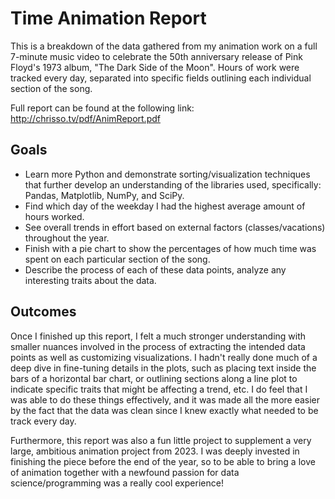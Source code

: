 # Time Animation Report

This is a breakdown of the data gathered from my animation work on a full 7-minute music video to celebrate the 50th anniversary release of Pink Floyd's 1973 album, "The Dark Side of the Moon". Hours of work were tracked every day, separated into specific fields outlining each individual section of the song.

Full report can be found at the following link: http://chrisso.tv/pdf/AnimReport.pdf

## Goals

- Learn more Python and demonstrate sorting/visualization techniques that further develop an understanding of the libraries used, specifically: Pandas, Matplotlib, NumPy, and SciPy.
- Find which day of the weekday I had the highest average amount of hours worked.
- See overall trends in effort based on external factors (classes/vacations) throughout the year.
- Finish with a pie chart to show the percentages of how much time was spent on each particular section of the song.
- Describe the process of each of these data points, analyze any interesting traits about the data.

## Outcomes  

Once I finished up this report, I felt a much stronger understanding with smaller nuances involved in the process of extracting the intended data points as well as customizing visualizations. I hadn't really done much of a deep dive in fine-tuning details in the plots, such as placing text inside the bars of a horizontal bar chart, or outlining sections along a line plot to indicate specific traits that might be affecting a trend, etc. I do feel that I was able to do these things effectively, and it was made all the more easier by the fact that the data was clean since I knew exactly what needed to be track every day.

Furthermore, this report was also a fun little project to supplement a very large, ambitious animation project from 2023. I was deeply invested in finishing the piece before the end of the year, so to be able to bring a love of animation together with a newfound passion for data science/programming was a really cool experience!
